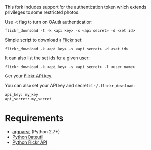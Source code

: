 This fork includes support for the authentication token which extends privileges to some restricted photos.

Use -t flag to turn on OAuth authentication:

    flickr_download -t -k <api key> -s <api secret> -d <set id>

Simple script to download a [Flickr](http://flickr.com) set:

    flickr_download -k <api key> -s <api secret> -d <set id>

It can also list the set ids for a given user:

    flickr_download -k <api key> -s <api secret> -l <user name>

Get your [Flickr API key](http://www.flickr.com/services/api/).

You can also set your API key and secret in `~/.flickr_download`:

    api_key: my_key
    api_secret: my_secret

Requirements
============

* [argparse](http://docs.python.org/2.7/library/argparse.html) (Python 2.7+)
* [Python Dateutil](http://labix.org/python-dateutil)
* [Python Flickr API](https://github.com/alexis-mignon/python-flickr-api/)
